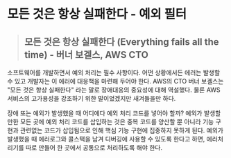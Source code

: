 # 모든 것은 항상 실패한다 - 예외 필터

> ## 모든 것은 항상 실패한다 (Everything fails all the time) - 버너 보겔스, AWS CTO

소프트웨어를 개발하면서 예외 처리는 필수 사항이다. 어떤 상황에서든 에러는 발생할 수 있고 개발자는 이 에러에 대응책을 마련해 두어야 한다. AWS의 CTO 버너 보겔스는 "모든 것은 항상 실패한다" 라는 말로 장애대응의 중요성에 대해 역설했다. 물론 AWS 서비스의 고가용성을 강조하기 위한 말이었겠지만 새겨들을만 하다.

장애 또는 예외가 발생했을 때 어디에다 예외 처리 코드를 넣어야 할까? 예외가 발생할 만한 모든 곳에 예외 처리 코드를 삽입하는 것은 중복 코드를 양산할 뿐 아니라 기능 구현과 관련없는 코드가 삽입됨으로 인해 핵심 기능 구현에 집중하지 못하게 된다. 예외가 발생했을 때 에러로그와 콜스택을 남겨 디버깅에 사용할 수 있도록 한다고 하면, 에러처리기를 따로 만들어 한 곳에서 공통으로 처리하도록 해야 한다.